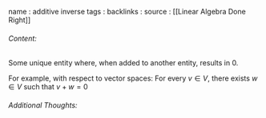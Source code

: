 name : additive inverse
tags : 
backlinks : 
source : [[Linear Algebra Done Right]]

###### Content:
Some unique entity where, when added to another entity, results in 0.

For example, with respect to vector spaces:
For every $v \in V$, there exists $w \in V$ such that $v+w = 0$ 

###### Additional Thoughts:
